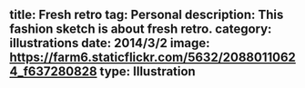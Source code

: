 title: Fresh retro
tag: Personal
description: This fashion sketch is about fresh retro.
category: illustrations
date: 2014/3/2
image: https://farm6.staticflickr.com/5632/20880110624_f637280828
type: Illustration
---
